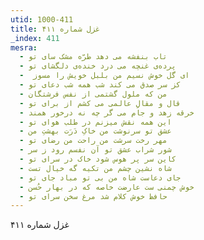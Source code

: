 ```yaml
---
utid: 1000-411
title: غزل شماره ۴۱۱
_index: 411
mesra:
  - تاب بنفشه می دهد طرّه مشک سای تو
  - پرده‌ی غنچه می درد خنده‌ی دلگشای تو
  - ‌ ای گل خوش نسیم من بلبل خویش را مسوز
  - کز سر صدق می کند شب همه شب دعای تو
  - من که ملول گشتمی از نفس فرشتگان
  - قال و مقالِ عالمی می کشم از برای تو
  - خرقه زهد و جام می گر چه نه درخور همند
  - این همه نقش میزنم در طلب هوای تو
  - عشق تو سرنوشت من خاکِ دَرَت بهشتِ من
  - مهر رخت سرشت من راحت من رضای تو
  - شور شراب عشق تو آن نفسم رود ز سر
  - کاین سر پر هوس شود خاک در سرای تو
  - شاه نشین چشم من تکیه گه خیال تست
  - جای دعاست شاه من بی تو مباد جای تو
  - خوش چمنی ست عارضت خاصه که در بهار حُسن
  - حافظ خوش کلام شد مرغ سخن سرای تو
---
```

غزل شماره ۴۱۱
